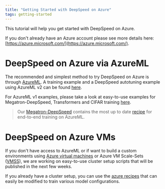 ```yaml
---
title: "Getting Started with DeepSpeed on Azure"
tags: getting-started
---
```


This tutorial will help you get started with DeepSpeed on Azure.

If you don't already have an Azure account please see more details here: [https://azure.microsoft.com/](https://azure.microsoft.com/).

# DeepSpeed on Azure via AzureML

The recommended and simplest method to try DeepSpeed on Azure is through [AzureML](https://azure.microsoft.com/en-us/services/machine-learning/). A training example and a DeepSpeed autotuning example using AzureML v2 can be found [here](https://github.com/Azure/azureml-examples/tree/main/cli/jobs/deepspeed).

For AzureML v1 examples, please take a look at easy-to-use examples for Megatron-DeepSpeed, Transformers and CIFAR training [here](https://github.com/Azure/azureml-examples/tree/main/v1/python-sdk/workflows/train/deepspeed).

> Our [Megatron-DeepSpeed](https://github.com/microsoft/megatron-deepspeed) contains the most up to date [recipe](https://github.com/microsoft/Megatron-DeepSpeed/tree/main/examples_deepspeed/azureml) for end-to-end training on AzureML.

# DeepSpeed on Azure VMs

If you don't have access to AzureML or if want to build a custom environments using [Azure virtual machines](https://azure.microsoft.com/en-us/services/virtual-machines/) or Azure VM Scale-Sets ([VMSS](https://docs.microsoft.com/en-us/azure/virtual-machine-scale-sets/overview)), we are working on easy-to-use cluster setup scripts that will be published in the next few weeks.

If you already have a cluster setup, you can use the [azure recipes](https://github.com/microsoft/Megatron-DeepSpeed/tree/main/examples_deepspeed/azure) that can easily be modified to train various model configurations.
